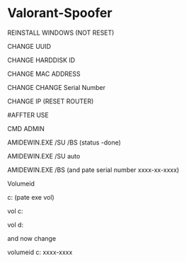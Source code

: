 # Valorant-Spoofer

REINSTALL WINDOWS (NOT RESET)

CHANGE UUID

CHANGE HARDDISK ID

CHANGE MAC ADDRESS

CHANGE CHANGE Serial Number

CHANGE IP
(RESET ROUTER)

#AFFTER USE

CMD ADMIN

AMIDEWIN.EXE /SU /BS  (status -done)

AMIDEWIN.EXE /SU auto

AMIDEWIN.EXE /BS (and pate serial number xxxx-xx-xxxx)

Volumeid

c: (pate exe vol)

vol c:

vol d:

and now change

volumeid c: xxxx-xxxx
